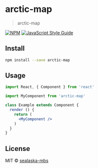 # arctic-map

> arctic-map

[![NPM](https://img.shields.io/npm/v/arctic-map.svg)](https://www.npmjs.com/package/arctic-map) [![JavaScript Style Guide](https://img.shields.io/badge/code_style-standard-brightgreen.svg)](https://standardjs.com)

## Install

```bash
npm install --save arctic-map
```

## Usage

```jsx
import React, { Component } from 'react'

import MyComponent from 'arctic-map'

class Example extends Component {
  render () {
    return (
      <MyComponent />
    )
  }
}
```

## License

MIT © [sealaska-mbs](https://github.com/sealaska-mbs)
